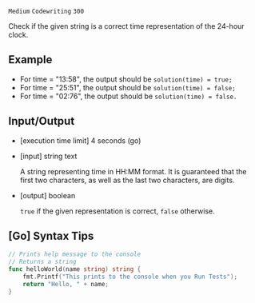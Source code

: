 `Medium`	`Codewriting` 	`300`

Check if the given string is a correct time representation of the 24-hour clock.

## Example

- For time = "13:58", the output should be
  `solution(time) = true;`
- For time = "25:51", the output should be
  `solution(time) = false;`
- For time = "02:76", the output should be
  `solution(time) = false.`

## Input/Output

- [execution time limit] 4 seconds (go)

- [input] string text 

  A string representing time in HH:MM format. It is guaranteed that the first two characters, as well as the last two characters, are digits.

- [output] boolean

  `true` if the given representation is correct, `false` otherwise.


## [Go] Syntax Tips

``` go
// Prints help message to the console
// Returns a string
func helloWorld(name string) string {
    fmt.Printf("This prints to the console when you Run Tests");
    return "Hello, " + name;
}
```
